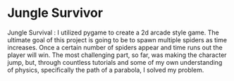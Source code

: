 # Jungle Survivor


Jungle Survival : I utilized pygame to create a 2d arcade style game. The ultimate goal of this project is going to be to spawn multiple spiders as time increases.  Once 
a certain number of spiders appear and time runs out the player will win. The most challenging part, so far, was making the character jump, but, through countless 
tutorials and some of my own understanding of physics, specifically the path of a parabola, I solved my problem.

